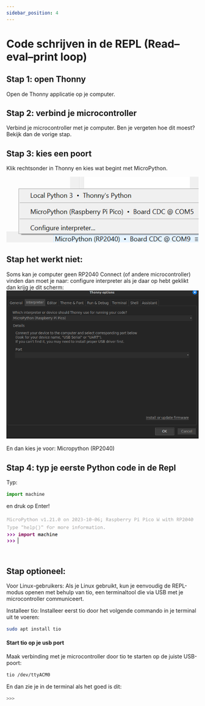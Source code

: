 ```yaml
---
sidebar_position: 4
---
```


# Code schrijven in de REPL (Read–eval–print loop)

## Stap 1: open Thonny
Open de Thonny applicatie op je computer.

## Stap 2: verbind je microcontroller
Verbind je microcontroller met je computer.
Ben je vergeten hoe dit moest? Bekijk dan de vorige stap.

## Stap 3: kies een poort
Klik rechtsonder in Thonny en kies wat begint met MicroPython.

![kies poort](kies_micropython.png)

## Stap het werkt niet:

Soms kan je computer geen RP2040 Connect (of andere microcontroller) vinden dan moet
je naar: configure interpreter als je daar op hebt geklikt dan krijg je dit scherm:
![kies interpreter](interpreter.png)

En dan kies je voor: Micropython (RP2040)

## Stap 4: typ je eerste Python code in de Repl

Typ:
```py
import machine
```
en druk op Enter!

![repl](repl.png)

## Stap optioneel: 

Voor Linux-gebruikers: Als je Linux gebruikt, kun je eenvoudig
de REPL-modus openen met behulp van tio, een terminaltool die via USB 
met je microcontroller communiceert.

Installeer tio: Installeer eerst tio door het volgende commando 
in je terminal uit te voeren:

```bash
sudo apt install tio
```
#### Start tio op je usb port

Maak verbinding met je microcontroller door tio te starten op de juiste USB-poort:

```bash
tio /dev/ttyACM0
```
En dan zie je in de terminal als het goed is dit: 

```bash
>>>
```


